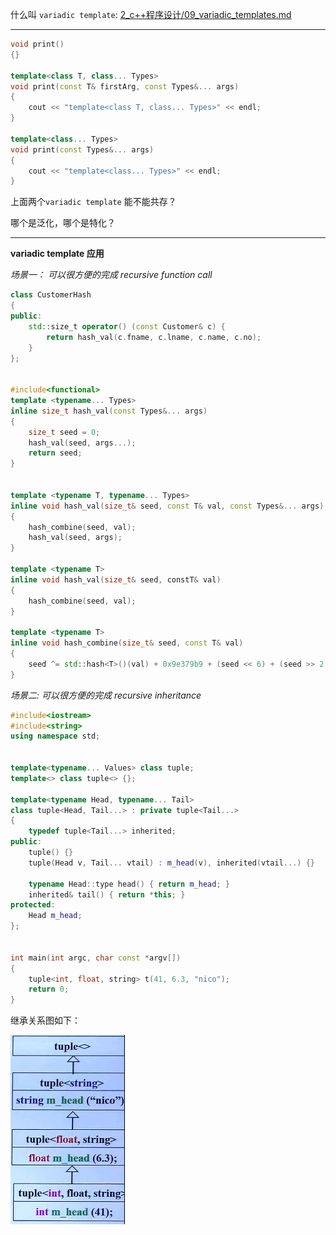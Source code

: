
什么叫 `variadic template`: <a href="../2_c++程序设计/09_variadic_templates.md">2_c++程序设计/09_variadic_templates.md</a>

---------------------------------------------------



```cpp
void print()
{}

template<class T, class... Types>
void print(const T& firstArg, const Types&... args)
{
    cout << "template<class T, class... Types>" << endl;
}

template<class... Types>
void print(const Types&... args)
{
    cout << "template<class... Types>" << endl;
}
```

上面两个`variadic template` 能不能共存？

哪个是泛化，哪个是特化？


---------------------------------------------------------------

**variadic template 应用** 

*场景一： 可以很方便的完成 recursive function call*

```cpp
class CustomerHash
{
public:
    std::size_t operator() (const Customer& c) {
        return hash_val(c.fname, c.lname, c.name, c.no);
    }
};


#include<functional>
template <typename... Types>
inline size_t hash_val(const Types&... args)
{
    size_t seed = 0;
    hash_val(seed, args...);
    return seed;
}


template <typename T, typename... Types>
inline void hash_val(size_t& seed, const T& val, const Types&... args)
{
    hash_combine(seed, val);
    hash_val(seed, args);
}

template <typename T>
inline void hash_val(size_t& seed, constT& val)
{
    hash_combine(seed, val);
}

template <typename T>
inline void hash_combine(size_t& seed, const T& val)
{
    seed ^= std::hash<T>()(val) + 0x9e379b9 + (seed << 6) + (seed >> 2);
}
```


*场景二: 可以很方便的完成 recursive inheritance*

```cpp
#include<iostream>
#include<string>
using namespace std;


template<typename... Values> class tuple;
template<> class tuple<> {};

template<typename Head, typename... Tail>
class tuple<Head, Tail...> : private tuple<Tail...>
{
    typedef tuple<Tail...> inherited;
public:
    tuple() {}
    tuple(Head v, Tail... vtail) : m_head(v), inherited(vtail...) {}

    typename Head::type head() { return m_head; }
    inherited& tail() { return *this; }
protected:
    Head m_head;
};


int main(int argc, char const *argv[])
{
    tuple<int, float, string> t(41, 6.3, "nico");
    return 0;
}
```

继承关系图如下：

<img src="../images/recursive_interitance.png">







